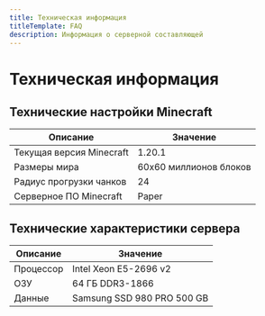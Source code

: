 ```yaml
---
title: Техническая информация
titleTemplate: FAQ
description: Информация о серверной составляющей
---
```


# Техническая информация

## Технические настройки Minecraft

| Описание                        | Значение                 |
| ------------------------------- | ------------------------ |
| Текущая версия Minecraft        | 1.20.1                   |
| Размеры мира                    | 60х60 миллионов блоков   |
| Радиус прогрузки чанков         | 24                       |
| Серверное ПО Minecraft          | Paper                    |

## Технические характеристики сервера

| Описание          | Значение                                           |
| ----------------- | -------------------------------------------------- |
| Процессор         | Intel Xeon E5-2696 v2                              |
| ОЗУ               | 64 ГБ DDR3-1866                                    | 
| Данные            | Samsung SSD 980 PRO 500 GB                         |
